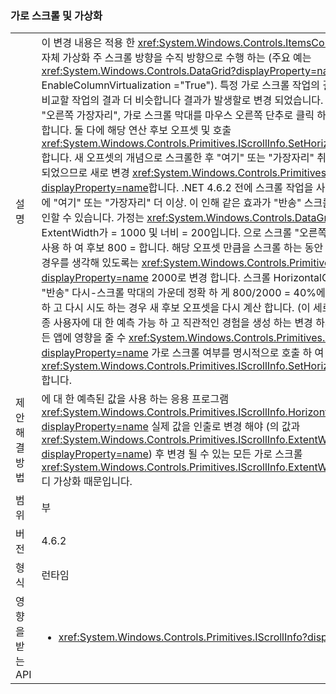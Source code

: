 ### <a name="horizontal-scrolling-and-virtualization"></a>가로 스크롤 및 가상화

|   |   |
|---|---|
|설명|이 변경 내용은 적용 한 <xref:System.Windows.Controls.ItemsControl?displayProperty=name> 자체 가상화 주 스크롤 방향을 수직 방향으로 수행 하는 (주요 예는 <xref:System.Windows.Controls.DataGrid?displayProperty=name> EnableColumnVirtualization =&quot;True&quot;).  특정 가로 스크롤 작업의 결과 더 직관적이 고 세로 크기를 비교할 작업의 결과 더 비슷합니다 결과가 발생할로 변경 되었습니다. 등의 작업을 &quot;여기로 스크롤&quot; 및 &quot;오른쪽 가장자리&quot;, 가로 스크롤 막대를 마우스 오른쪽 단추로 클릭 하 여 가져온 메뉴에서 이름을 사용 합니다.  둘 다에 해당 연산 후보 오프셋 및 호출 <xref:System.Windows.Controls.Primitives.IScrollInfo.SetHorizontalOffset(System.Double)>합니다. 새 오프셋의 개념으로 스크롤한 후 &quot;여기&quot; 또는 &quot;가장자리&quot; 취소 가상화 된 콘텐츠의 값을 변경 되었으므로 새로 변경 <xref:System.Windows.Controls.Primitives.IScrollInfo.ExtentWidth?displayProperty=name>합니다. .NET 4.6.2 전에 스크롤 작업을 사용 하 여 후보 오프셋 아닐 경우에 &quot;여기&quot; 또는 &quot;가장자리&quot; 더 이상.  이 인해 같은 효과가 &quot;반송&quot; 스크롤 엄지 단추, 최상의 예제에서 확인할 수 있습니다. 가정는 <xref:System.Windows.Controls.DataGrid?displayProperty=name> ExtentWidth가 = 1000 및 너비 = 200입니다.  으로 스크롤 &quot;오른쪽 가장자리&quot; 1000-200 오프셋 사용 하 여 후보 800 = 합니다.  해당 오프셋 만큼을 스크롤 하는 동안 새 열이 de-가상화; 매우 넓은 경우를 생각해 있도록는 <xref:System.Windows.Controls.Primitives.IScrollInfo.ExtentWidth?displayProperty=name> 2000로 변경 합니다.  스크롤 HorizontalOffset 끝나는 800와 thumb = &quot;반송&quot; 다시-스크롤 막대의 가운데 정확 하 게 800/2000 = 40%에서. 변경 내용이이 상황이 발생 하 고 다시 시도 하는 경우 새 후보 오프셋을 다시 계산 합니다. (이 세로 스크롤 이미 작동 합니다.) 최종 사용자에 대 한 예측 가능 하 고 직관적인 경험을 생성 하는 변경 하지만의 정확한 값에 의존 하는 모든 앱에 영향을 줄 수 <xref:System.Windows.Controls.Primitives.IScrollInfo.HorizontalOffset?displayProperty=name> 가로 스크롤 여부를 명시적으로 호출 하 여 최종 사용자가 호출 후 <xref:System.Windows.Controls.Primitives.IScrollInfo.SetHorizontalOffset(System.Double)>합니다.|
|제안 해결 방법|에 대 한 예측된 값을 사용 하는 응용 프로그램 <xref:System.Windows.Controls.Primitives.IScrollInfo.HorizontalOffset?displayProperty=name> 실제 값을 인출로 변경 해야 (의 값과 <xref:System.Windows.Controls.Primitives.IScrollInfo.ExtentWidth?displayProperty=name>) 후 변경 될 수 있는 모든 가로 스크롤 <xref:System.Windows.Controls.Primitives.IScrollInfo.ExtentWidth?displayProperty=name> 디 가상화 때문입니다.|
|범위|부|
|버전|4.6.2|
|형식|런타임|
|영향을 받는 API|<ul><li><xref:System.Windows.Controls.Primitives.IScrollInfo?displayProperty=nameWithType></li></ul>|

